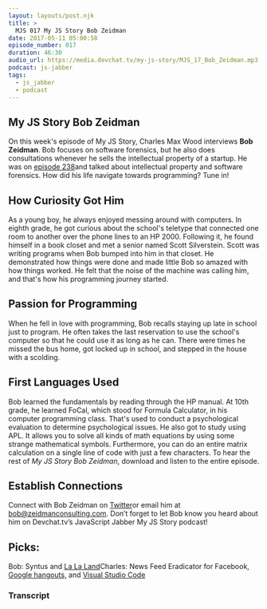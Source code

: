 ```yaml
---
layout: layouts/post.njk
title: >
  MJS 017 My JS Story Bob Zeidman
date: 2017-05-11 05:00:58
episode_number: 017
duration: 46:30
audio_url: https://media.devchat.tv/my-js-story/MJS_17_Bob_Zeidman.mp3
podcast: js-jabber
tags:
  - js_jabber
  - podcast
---
```


## My JS Story&nbsp;Bob Zeidman

On this week's episode of My JS Story, Charles Max Wood interviews **Bob Zeidman**. Bob focuses on software forensics, but he also does consultations whenever he sells the intellectual property of a startup. He was on [episode 238](https://devchat.tv/js-jabber/238-jsj-intellectual-property-and-software-forensics-with-bob-zeidman)and talked about intellectual property and software forensics. How did his life navigate towards programming? Tune in!

## How Curiosity Got Him

As a young boy, he always enjoyed messing around with computers. In eighth&nbsp;grade, he got curious&nbsp;about the school's teletype that connected one room to another over the phone lines to an HP 2000. Following it, he found himself in a book closet and met a senior named Scott Silverstein. Scott was writing programs when Bob bumped into him in that closet. He demonstrated how things were done and made little Bob so amazed with how things worked. He felt that the noise of the machine was calling him, and that's how his programming journey started.

## Passion for Programming

When he fell in love with programming, Bob recalls staying up late in school just to program. He often takes the last reservation to use the school's computer so that he could use it as long as he can. There were times he missed the bus home, got locked up in school, and stepped in the house with a scolding.

## First Languages Used

Bob learned the fundamentals by reading through the HP manual. At 10th grade, he learned FoCal, which stood for Formula Calculator, in his computer programming class. That's used to conduct a psychological evaluation to determine psychological&nbsp;issues. He also got to study using APL. It allows you to solve all kinds of math equations by using some strange mathematical symbols. Furthermore, you can do an entire matrix calculation on a single line of code with just a few characters. To hear the rest of _My JS Story Bob Zeidman_, download and listen&nbsp;to the entire episode.

## Establish Connections

Connect with Bob Zeidman on [Twitter](https://twitter.com/bob_zeidman?lang=en)or email him at bob@zeidmanconsulting.com. Don’t forget to let Bob know you heard about him on Devchat.tv’s JavaScript Jabber My JS Story podcast!

## Picks:

Bob: Syntus and [La La Land](http://www.imdb.com/title/tt3783958/)Charles: News Feed Eradicator for Facebook, [Google hangouts,](https://hangouts.google.com/) and [Visual Studio Code](https://code.visualstudio.com/)

### Transcript
